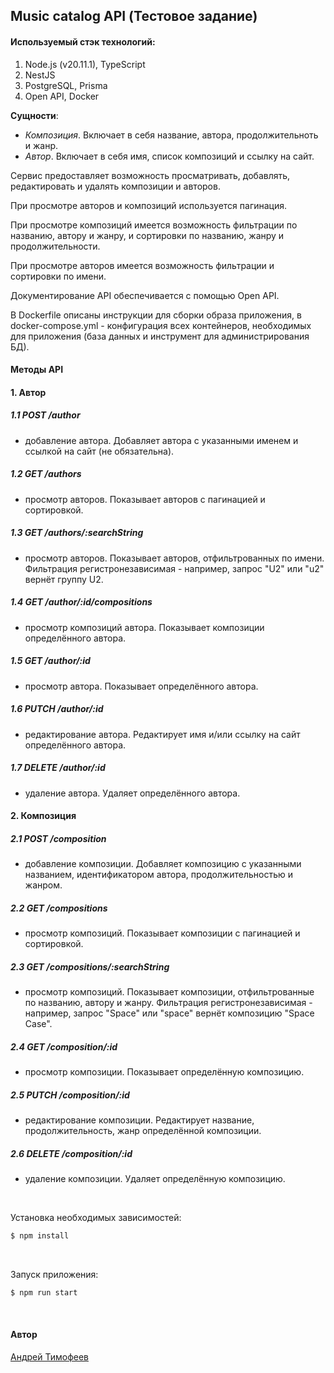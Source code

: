 ## Music catalog API (Тестовое задание)

#### Используемый стэк технологий:

1. Node.js (v20.11.1), TypeScript
2. NestJS
3. PostgreSQL, Prisma
4. Open API, Docker

**Сущности**:

- _Композиция_. Включает в себя название, автора, продолжительноть и жанр.
- _Автор_. Включает в себя имя, список композиций и ссылку на сайт.

Сервис предоставляет возможность просматривать, добавлять, редактировать и удалять композиции и авторов.

При просмотре авторов и композиций используется пагинация.

При просмотре композиций имеется возможность фильтрации по названию, автору и жанру, и сортировки по названию, жанру и продолжительности.

При просмотре авторов имеется возможность фильтрации и сортировки по имени.

Документирование API обеспечивается с помощью Open API.

В Dockerfile описаны инструкции для сборки образа приложения, в docker-compose.yml - конфигурация всех контейнеров, необходимых для приложения (база данных и инструмент для администрирования БД).

#### Методы API

#### 1. Автор

##### 1.1 **POST** /author

- добавление автора. Добавляет автора с указанными именем и ссылкой на сайт (не обязательна).

##### 1.2 **GET** /authors

- просмотр авторов. Показывает авторов с пагинацией и сортировкой.

##### 1.3 **GET** /authors/:searchString

- просмотр авторов. Показывает авторов, отфильтрованных по имени. Фильтрация регистронезависимая - например, запрос "U2" или "u2" вернёт группу U2.

##### 1.4 **GET** /author/:id/compositions

- просмотр композиций автора. Показывает композиции определённого автора.

##### 1.5 **GET** /author/:id

- просмотр автора. Показывает определённого автора.

##### 1.6 **PUTCH** /author/:id

- редактирование автора. Редактирует имя и/или ссылку на сайт определённого автора.

##### 1.7 **DELETE** /author/:id

- удаление автора. Удаляет определённого автора.

#### 2. Композиция

##### 2.1 **POST** /composition

- добавление композиции. Добавляет композицию с указанными названием, идентификатором автора, продолжительностью и жанром.

##### 2.2 **GET** /compositions

- просмотр композиций. Показывает композиции с пагинацией и сортировкой.

##### 2.3 **GET** /сompositions/:searchString

- просмотр композиций. Показывает композиции, отфильтрованные по названию, автору и жанру. Фильтрация регистронезависимая - например, запрос "Space" или "space" вернёт композицию "Space Case".

##### 2.4 **GET** /composition/:id

- просмотр композиции. Показывает определённую композицию.

##### 2.5 **PUTCH** /composition/:id

- редактирование композиции. Редактирует название, продолжительность, жанр определённой композиции.

##### 2.6 **DELETE** /composition/:id

- удаление композиции. Удаляет определённую композицию.

  <br>

Установка необходимых зависимостей:

```bash
$ npm install
```

<br>

Запуск приложения:

```bash
$ npm run start
```

<br>

#### Автор

[Андрей Тимофеев](https://t.me/andreu_t)
